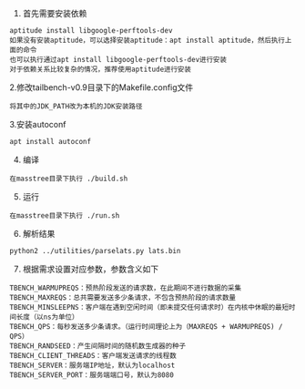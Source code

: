 1. 首先需要安装依赖
```
aptitude install libgoogle-perftools-dev
如果没有安装aptitude，可以选择安装aptitude：apt install aptitude，然后执行上面的命令
也可以执行通过apt install libgoogle-perftools-dev进行安装
对于依赖关系比较复杂的情况，推荐使用aptitude进行安装
```
2.修改tailbench-v0.9目录下的Makefile.config文件
```
将其中的JDK_PATH改为本机的JDK安装路径
```
3.安装autoconf
```
apt install autoconf
```
4. 编译
```
在masstree目录下执行 ./build.sh
```
5. 运行
```
在masstree目录下执行 ./run.sh
```
6. 解析结果
```
python2 ../utilities/parselats.py lats.bin
```

7. 根据需求设置对应参数，参数含义如下

```
TBENCH_WARMUPREQS：预热阶段发送的请求数，在此期间不进行数据的采集
TBENCH_MAXREQS：总共需要发送多少条请求，不包含预热阶段的请求数量
TBENCH_MINSLEEPNS：客户端在遇到空闲时间（即未提交任何请求时）在内核中休眠的最短时间长度（以ns为单位） 
TBENCH_QPS：每秒发送多少条请求。（运行时间理论上为（MAXREQS + WARMUPREQS) / QPS）
TBENCH_RANDSEED：产生间隔时间的随机数生成器的种子 
TBENCH_CLIENT_THREADS：客户端发送请求的线程数
TBENCH_SERVER：服务端IP地址，默认为localhost
TBENCH_SERVER_PORT：服务端端口号，默认为8080